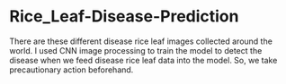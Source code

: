 # Rice_Leaf-Disease-Prediction
There are these different disease rice leaf images collected around the world. I used CNN image processing to train the model to detect the disease when we feed disease rice leaf data into the model. So, we take precautionary action beforehand. 
